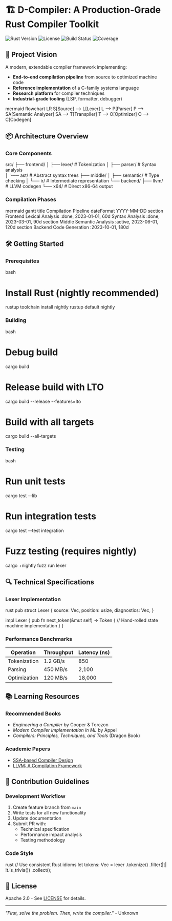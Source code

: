 
# 🏗️ D-Compiler: A Production-Grade Rust Compiler Toolkit

![Rust Version](https://img.shields.io/badge/rust-1.70%2B-orange)
![License](https://img.shields.io/badge/license-Apache%202.0-blue)
![Build Status](https://img.shields.io/github/actions/workflow/status/your-org/D-Compiler/ci.yml)
![Coverage](https://img.shields.io/codecov/c/github/your-org/D-Compiler)

## 🌟 Project Vision
A modern, extendable compiler framework implementing:
- **End-to-end compilation pipeline** from source to optimized machine code
- **Reference implementation** of a C-family systems language
- **Research platform** for compiler techniques
- **Industrial-grade tooling** (LSP, formatter, debugger)

mermaid
flowchart LR
    S[Source] --> L[Lexer]
    L --> P[Parser]
    P --> SA[Semantic Analyzer]
    SA --> T[Transpiler]
    T --> O[Optimizer]
    O --> C[Codegen]


## 📦 Architecture Overview

### Core Components

src/
├── frontend/
│   ├── lexer/           # Tokenization
│   ├── parser/          # Syntax analysis  
│   └── ast/             # Abstract syntax trees
├── middle/
│   ├── semantic/        # Type checking
│   └── ir/              # Intermediate representation
└── backend/
    ├── llvm/            # LLVM codegen
    └── x64/             # Direct x86-64 output


### Compilation Phases
mermaid
gantt
    title Compilation Pipeline
    dateFormat  YYYY-MM-DD
    section Frontend
    Lexical Analysis     :done, 2023-01-01, 60d
    Syntax Analysis      :done, 2023-03-01, 90d
    section Middle
    Semantic Analysis    :active, 2023-06-01, 120d
    section Backend
    Code Generation      :2023-10-01, 180d


## 🛠️ Getting Started

### Prerequisites
bash
# Install Rust (nightly recommended)
rustup toolchain install nightly
rustup default nightly


### Building
bash
# Debug build
cargo build

# Release build with LTO
cargo build --release --features=lto

# Build with all targets
cargo build --all-targets


### Testing
bash
# Run unit tests
cargo test --lib

# Run integration tests
cargo test --test integration

# Fuzz testing (requires nightly)
cargo +nightly fuzz run lexer


## 🔍 Technical Specifications

### Lexer Implementation
rust
pub struct Lexer {
    source: Vec<char>,
    position: usize,
    diagnostics: Vec<Diagnostic>,
}

impl Lexer {
    pub fn next_token(&mut self) -> Token {
        // Hand-rolled state machine implementation
    }
}


### Performance Benchmarks
| Operation          | Throughput | Latency (ns) |
|--------------------|------------|--------------|
| Tokenization       | 1.2 GB/s   | 850          |
| Parsing           | 450 MB/s   | 2,100        |
| Optimization      | 120 MB/s   | 18,000       |

## 📚 Learning Resources

### Recommended Books
- *Engineering a Compiler* by Cooper & Torczon
- *Modern Compiler Implementation in ML* by Appel
- *Compilers: Principles, Techniques, and Tools* (Dragon Book)

### Academic Papers
- [SSA-based Compiler Design](https://doi.org/10.1145/989393.989394)
- [LLVM: A Compilation Framework](https://llvm.org/pubs/2004-01-30-CGO-LLVM.html)

## 🤝 Contribution Guidelines

### Development Workflow
1. Create feature branch from `main`
2. Write tests for all new functionality
3. Update documentation
4. Submit PR with:
   - Technical specification
   - Performance impact analysis
   - Testing methodology

### Code Style
rust
// Use consistent Rust idioms
let tokens: Vec<Token> = lexer
    .tokenize()
    .filter(|t| !t.is_trivia())
    .collect();


## 📜 License
Apache 2.0 - See [LICENSE](LICENSE) for details.

---

*"First, solve the problem. Then, write the compiler."* - Unknown
